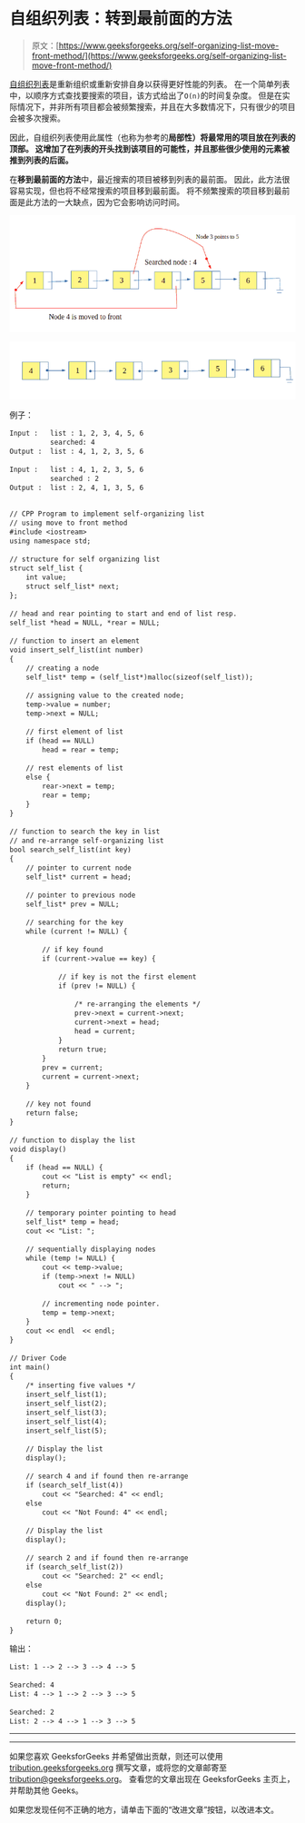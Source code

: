 # 自组织列表：转到最前面的方法

> 原文：[https://www.geeksforgeeks.org/self-organizing-list-move-front-method/](https://www.geeksforgeeks.org/self-organizing-list-move-front-method/)

[自组织列表](https://www.geeksforgeeks.org/self-organizing-list-set-1-introduction/)是重新组织或重新安排自身以获得更好性能的列表。 在一个简单列表中，以顺序方式查找要搜索的项目，该方式给出了`O(n)`的时间复杂度。 但是在实际情况下，并非所有项目都会被频繁搜索，并且在大多数情况下，只有很少的项目会被多次搜索。

因此，自组织列表使用此属性（也称为参考的**局部性）将最常用的项目放在列表的顶部。 这增加了在列表的开头找到该项目的可能性，并且那些很少使用的元素被推到列表的后面。**

在**移到最前面的方法**中，最近搜索的项目被移到列表的最前面。 因此，此方法很容易实现，但也将不经常搜索的项目移到最前面。 将不频繁搜索的项目移到最前面是此方法的一大缺点，因为它会影响访问时间。

![](img/063b97dddb349644734ea6726127d43b.png)

![](img/e7112d51d40f7e0c1279e87305ab9076.png)

例子：

```
Input :   list : 1, 2, 3, 4, 5, 6
          searched: 4 
Output :  list : 4, 1, 2, 3, 5, 6

Input :   list : 4, 1, 2, 3, 5, 6
          searched : 2
Output :  list : 2, 4, 1, 3, 5, 6

```

```

// CPP Program to implement self-organizing list 
// using move to front method 
#include <iostream> 
using namespace std; 

// structure for self organizing list 
struct self_list { 
    int value; 
    struct self_list* next; 
}; 

// head and rear pointing to start and end of list resp. 
self_list *head = NULL, *rear = NULL; 

// function to insert an element 
void insert_self_list(int number) 
{ 
    // creating a node 
    self_list* temp = (self_list*)malloc(sizeof(self_list)); 

    // assigning value to the created node; 
    temp->value = number; 
    temp->next = NULL; 

    // first element of list 
    if (head == NULL) 
        head = rear = temp; 

    // rest elements of list 
    else { 
        rear->next = temp; 
        rear = temp; 
    } 
} 

// function to search the key in list 
// and re-arrange self-organizing list 
bool search_self_list(int key) 
{ 
    // pointer to current node 
    self_list* current = head; 

    // pointer to previous node 
    self_list* prev = NULL; 

    // searching for the key 
    while (current != NULL) { 

        // if key found 
        if (current->value == key) { 

            // if key is not the first element 
            if (prev != NULL) { 

                /* re-arranging the elements */
                prev->next = current->next; 
                current->next = head; 
                head = current; 
            } 
            return true; 
        } 
        prev = current; 
        current = current->next; 
    } 

    // key not found 
    return false; 
} 

// function to display the list 
void display() 
{ 
    if (head == NULL) { 
        cout << "List is empty" << endl; 
        return; 
    } 

    // temporary pointer pointing to head 
    self_list* temp = head; 
    cout << "List: "; 

    // sequentially displaying nodes 
    while (temp != NULL) { 
        cout << temp->value; 
        if (temp->next != NULL) 
            cout << " --> "; 

        // incrementing node pointer. 
        temp = temp->next; 
    } 
    cout << endl  << endl; 
} 

// Driver Code 
int main() 
{ 
    /* inserting five values */
    insert_self_list(1); 
    insert_self_list(2); 
    insert_self_list(3); 
    insert_self_list(4); 
    insert_self_list(5); 

    // Display the list 
    display(); 

    // search 4 and if found then re-arrange 
    if (search_self_list(4)) 
        cout << "Searched: 4" << endl; 
    else
        cout << "Not Found: 4" << endl; 

    // Display the list 
    display(); 

    // search 2 and if found then re-arrange 
    if (search_self_list(2)) 
        cout << "Searched: 2" << endl; 
    else
        cout << "Not Found: 2" << endl; 
    display(); 

    return 0; 
} 

```

输出：

```
List: 1 --> 2 --> 3 --> 4 --> 5

Searched: 4
List: 4 --> 1 --> 2 --> 3 --> 5

Searched: 2
List: 2 --> 4 --> 1 --> 3 --> 5

```



* * *

* * *

如果您喜欢 GeeksforGeeks 并希望做出贡献，则还可以使用 [tribution.geeksforgeeks.org](https://contribute.geeksforgeeks.org/) 撰写文章，或将您的文章邮寄至 tribution@geeksforgeeks.org。 查看您的文章出现在 GeeksforGeeks 主页上，并帮助其他 Geeks。

如果您发现任何不正确的地方，请单击下面的“改进文章”按钮，以改进本文。